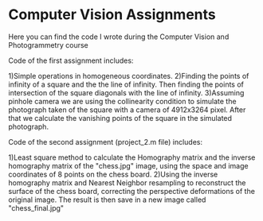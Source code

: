 # Computer Vision Assignments
Here you can find the code I wrote during the Computer Vision and Photogrammetry course

Code of the first assignment includes:

1)Simple operations in homogeneous coordinates. 
2)Finding the points of infinity of a square and the the line of infinity. Then finding the points of intersection of the square diagonals with the line of infinity. 
3)Assuming pinhole camera we are using the collinearity condition to simulate the photograph taken of the square with a camera of 4912x3264 pixel. After that we calculate the vanishing points of the square in the simulated photograph.

Code of the second assignment (project_2.m file) includes:

1)Least square method to calculate the Homography matrix and the inverse homography matrix of the "chess.jpg" image, using the space and image coordinates of 8 points on the chess board.
2)Using the inverse homography matrix and Nearest Neighbor resampling to reconstruct the surface of the chess board, correcting the perspective deformations of the original image. The result is then save in a new image called "chess_final.jpg"

